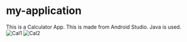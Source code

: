 # my-application
This is a Calculator App.
This is made from Android Studio.
Java is used.
![Cal1](https://user-images.githubusercontent.com/64221898/116235894-02d18180-a77c-11eb-8b8e-db2fff0509dc.PNG)
![Cal2](https://user-images.githubusercontent.com/64221898/116235917-09f88f80-a77c-11eb-9d96-e8e203847b66.PNG)

